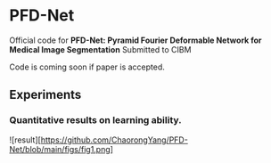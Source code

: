 # PFD-Net
Official code for **PFD-Net: Pyramid Fourier Deformable Network for Medical Image Segmentation** Submitted to CIBM

Code is coming soon if paper is accepted.

## Experiments
### Quantitative results on learning ability.
![result][https://github.com/ChaorongYang/PFD-Net/blob/main/figs/fig1.png]
